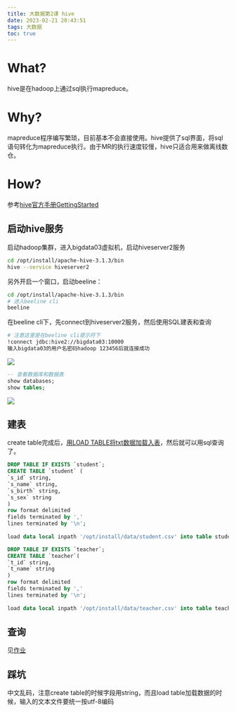 ```yaml
---
title: 大数据第2课 hive
date: 2023-02-21 20:43:51
tags: 大数据
toc: true
---
```


# What?
hive是在hadoop上通过sql执行mapreduce。

# Why?
mapreduce程序编写繁琐，目前基本不会直接使用。hive提供了sql界面，将sql语句转化为mapreduce执行。由于MR的执行速度较慢，hive只适合用来做离线数仓。

# How?
参考[hive官方手册GettingStarted](https://www.docs4dev.com/docs/zh/apache-hive/3.1.1/reference/GettingStarted.html)

## 启动hive服务
启动hadoop集群，进入bigdata03虚拟机，启动hiveserver2服务
```bash
cd /opt/install/apache-hive-3.1.3/bin
hive --service hiveserver2
```
另外开启一个窗口，启动beeline：
```bash
cd /opt/install/apache-hive-3.1.3/bin
# 进入beeline cli
beeline
```
在beeline cli下，先connect到hiveserver2服务，然后使用SQL建表和查询
```bash
# 注意这里是在beeline cli提示符下
!connect jdbc:hive2://bigdata03:10000 
输入bigdata03的用户名密码hadoop 123456后就连接成功
```
![](https://cdn.jsdelivr.net/gh/tobyforever/uploadpic/upload/20230307143638.png)

```sql
-- 查看数据库和数据表
show databases;
show tables;
```
![](https://cdn.jsdelivr.net/gh/tobyforever/uploadpic/upload/20230307144032.png)

## 建表
create table完成后，[用LOAD TABLE将txt数据加载入表](https://www.docs4dev.com/docs/zh/apache-hive/3.1.1/reference/LanguageManual_DML.html)，然后就可以用sql查询了。


```sql
DROP TABLE IF EXISTS `student`;
CREATE TABLE `student` (
`s_id` string,
`s_name` string,
`s_birth` string,
`s_sex` string
)
row format delimited
fields terminated by ','
lines terminated by '\n';
 
load data local inpath '/opt/install/data/student.csv' into table student;

DROP TABLE IF EXISTS `teacher`;
CREATE TABLE `teacher`(
`t_id` string,
`t_name` string
)
row format delimited
fields terminated by ','
lines terminated by '\n';
 
load data local inpath '/opt/install/data/teacher.csv' into table teacher;
```
## 查询
见[作业](https://github.com/tobyforever/geektime-bigdata-homework)

## 踩坑
中文乱码，注意create table的时候字段用string，而且load table加载数据的时候，输入的文本文件要统一按utf-8编码